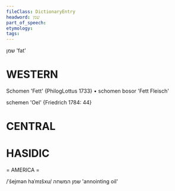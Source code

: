 ```yaml
---
fileClass: DictionaryEntry
headword: שמן
part_of_speech: 
etymology: 
tags: 
---
```

שמן
'fat'

WESTERN
========

Schomen 'Fett' {PhilogLottus 1733}
	•	schomen bosor 'Fett Fleisch'

schemen 'Oel' {Friedrich 1784: 44}

CENTRAL
========

HASIDIC
=======
= AMERICA = 

/ˈšejmən haˈmɪšxu/ שמן המשחה 'annointing oil'